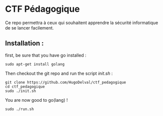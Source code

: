 # CTF Pédagogique

Ce repo permettra à ceux qui souhaitent apprendre la sécurité informatique de se lancer facilement.

## Installation :
first, be sure that you have go installed :

    sudo apt-get install golang

Then checkout the git repo and run the script *init.sh* :

    git clone https://github.com/HugoDelval/ctf_pedagogique
    cd ctf_pedagogique
    sudo ./init.sh
    
You are now good to go(lang) !

    sudo ./run.sh

